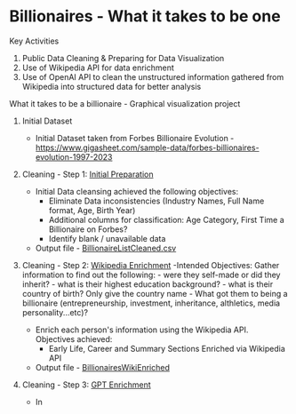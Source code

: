 # Billionaires - What it takes to be one

Key Activities
1. Public Data Cleaning & Preparing for Data Visualization
2. Use of Wikipedia API for data enrichment
3. Use of OpenAI API to clean the unstructured information gathered from Wikipedia into structured data for better analysis

What it takes to be a billionaire - Graphical visualization project



1. Initial Dataset
   - Initial Dataset taken from Forbes Billionaire Evolution - https://www.gigasheet.com/sample-data/forbes-billionaires-evolution-1997-2023

2. Cleaning - Step 1: [Initial Preparation](/billionaireslistclean.py)
   - Initial Data cleansing achieved the following objectives:
      - Eliminate Data inconsistencies (Industry Names, Full Name format, Age, Birth Year)
      - Additional columns for classification: Age Category, First Time a Billionaire on Forbes?
      - Identify blank / unavailable data
   - Output file - [BillionaireListCleaned.csv](/BillionaireListCleaned.csv)
  
3. Cleaning - Step 2: [Wikipedia Enrichment](/wikipedia_enrich.py)
   -Intended Objectives: Gather information to find out the following:
               - were they self-made or did they inherit? 
               - what is their highest education background? 
               - what is their country of birth? Only give the country name
               - What got them to being a billionaire (entrepreneurship, investment, inheritance, althletics, media personality...etc)?
   - Enrich each person's information using the Wikipedia API. Objectives achieved:
      - Early Life, Career and Summary Sections Enriched via Wikipedia API
   - Output file - [BillionairesWikiEnriched](/BillionairesWikiEnriched.csv)
  
4. Cleaning - Step 3: [GPT Enrichment](/BillionairesGPTEnriched.csv)
   - In
